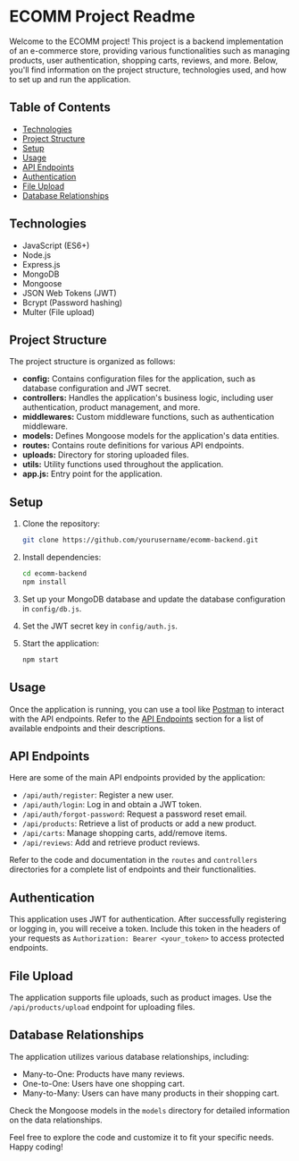 # ECOMM Project Readme

Welcome to the ECOMM project! This project is a backend implementation of an e-commerce store, providing various functionalities such as managing products, user authentication, shopping carts, reviews, and more. Below, you'll find information on the project structure, technologies used, and how to set up and run the application.

## Table of Contents

- [Technologies](#technologies)
- [Project Structure](#project-structure)
- [Setup](#setup)
- [Usage](#usage)
- [API Endpoints](#api-endpoints)
- [Authentication](#authentication)
- [File Upload](#file-upload)
- [Database Relationships](#database-relationships)

## Technologies

- JavaScript (ES6+)
- Node.js
- Express.js
- MongoDB
- Mongoose
- JSON Web Tokens (JWT)
- Bcrypt (Password hashing)
- Multer (File upload)

## Project Structure

The project structure is organized as follows:

- **config:** Contains configuration files for the application, such as database configuration and JWT secret.
- **controllers:** Handles the application's business logic, including user authentication, product management, and more.
- **middlewares:** Custom middleware functions, such as authentication middleware.
- **models:** Defines Mongoose models for the application's data entities.
- **routes:** Contains route definitions for various API endpoints.
- **uploads:** Directory for storing uploaded files.
- **utils:** Utility functions used throughout the application.
- **app.js:** Entry point for the application.

## Setup

1. Clone the repository:

    ```bash
    git clone https://github.com/yourusername/ecomm-backend.git
    ```

2. Install dependencies:

    ```bash
    cd ecomm-backend
    npm install
    ```

3. Set up your MongoDB database and update the database configuration in `config/db.js`.

4. Set the JWT secret key in `config/auth.js`.

5. Start the application:

    ```bash
    npm start
    ```

## Usage

Once the application is running, you can use a tool like [Postman](https://www.postman.com/) to interact with the API endpoints. Refer to the [API Endpoints](#api-endpoints) section for a list of available endpoints and their descriptions.

## API Endpoints

Here are some of the main API endpoints provided by the application:

- `/api/auth/register`: Register a new user.
- `/api/auth/login`: Log in and obtain a JWT token.
- `/api/auth/forgot-password`: Request a password reset email.
- `/api/products`: Retrieve a list of products or add a new product.
- `/api/carts`: Manage shopping carts, add/remove items.
- `/api/reviews`: Add and retrieve product reviews.

Refer to the code and documentation in the `routes` and `controllers` directories for a complete list of endpoints and their functionalities.

## Authentication

This application uses JWT for authentication. After successfully registering or logging in, you will receive a token. Include this token in the headers of your requests as `Authorization: Bearer <your_token>` to access protected endpoints.

## File Upload

The application supports file uploads, such as product images. Use the `/api/products/upload` endpoint for uploading files.

## Database Relationships

The application utilizes various database relationships, including:

- Many-to-One: Products have many reviews.
- One-to-One: Users have one shopping cart.
- Many-to-Many: Users can have many products in their shopping cart.

Check the Mongoose models in the `models` directory for detailed information on the data relationships.

Feel free to explore the code and customize it to fit your specific needs. Happy coding!
